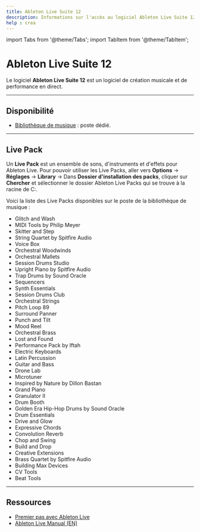 ```yaml
---
title: Ableton Live Suite 12
description: Informations sur l'accès au logiciel Ableton Live Suite 12 pour la communauté UdeM.
help : crea
---
```


import Tabs from '@theme/Tabs';
import TabItem from '@theme/TabItem';

# Ableton Live Suite 12

Le logiciel **Ableton Live Suite 12** est un logiciel de création musicale et de performance en direct.

---

## Disponibilité

- [Bibliothèque de musique](https://bib.umontreal.ca/espaces/#musique) : poste dédié.

---

## Live Pack

Un **Live Pack** est un ensemble de sons, d'instruments et d'effets pour Ableton Live.
Pour pouvoir utiliser les Live Packs, aller vers **Options** → **Réglages** → **Library** → Dans **Dossier d'installation des packs**, cliquer sur **Chercher** et sélectionner le dossier Ableton Live Packs qui se trouve à la racine de C:\.

Voici la liste des Live Packs disponibles sur le poste de la bibliothèque de musique :

- Glitch and Wash  
- MIDI Tools by Philip Meyer  
- Skitter and Step  
- String Quartet by Spitfire Audio  
- Voice Box  
- Orchestral Woodwinds  
- Orchestral Mallets  
- Session Drums Studio  
- Upright Piano by Spitfire Audio  
- Trap Drums by Sound Oracle  
- Sequencers  
- Synth Essentials  
- Session Drums Club  
- Orchestral Strings  
- Pitch Loop 89  
- Surround Panner  
- Punch and Tilt  
- Mood Reel  
- Orchestral Brass  
- Lost and Found  
- Performance Pack by Iftah  
- Electric Keyboards  
- Latin Percussion  
- Guitar and Bass  
- Drone Lab  
- Microtuner  
- Inspired by Nature by Dillon Bastan  
- Grand Piano  
- Granulator II  
- Drum Booth  
- Golden Era Hip-Hop Drums by Sound Oracle  
- Drum Essentials  
- Drive and Glow  
- Expressive Chords  
- Convolution Reverb  
- Chop and Swing  
- Build and Drop  
- Creative Extensions  
- Brass Quartet by Spitfire Audio  
- Building Max Devices  
- CV Tools  
- Beat Tools

---

## Ressources
- [Premier pas avec Ableton Live](https://www.ableton.com/fr/get-started-with-ableton-live-am/)
- [Ableton Live Manual (EN)](https://www.ableton.com/en/live-manual/12/welcome-to-live/)